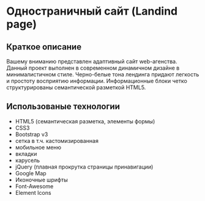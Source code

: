 # Одностраничный сайт (Landind page)
## Краткое описание
Вашему вниманию представлен адаптивный сайт web-агенства.
Данный проект выполнен в современном динамичном дизайне в минималистичном стиле.
Черно-белые тона лендинга придают легкость и простоту восприятию информации.
Информационные блоки четко структурированы семантической разметкой HTML5.

## Использованые технологии

* HTML5 (семантическая разметка, элементы формы)
* CSS3
* Bootstrap v3
 * сетка в т.ч. кастомизированная
 * мобильное меню
 * вкладки
 * карусель
* jQuery (плавная прокрутка страницы принавигации)
* Google Map
* Иконочные шрифты
 * Font-Awesome
 * Element Icons
